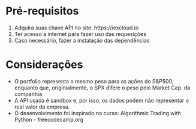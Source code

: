 
<h1>Pré-requisitos</h1>
<ol>
  <li>Adquira suas chave API no site: https://iexcloud.io</li>
  <li>Ter acesso a internet para fazer uso das requesições</li>
  <li>Caso necessário, fazer a instalação das dependências</li>
</ol>

<h1>Considerações</h1>
<ul>
  <li>O portfolio representa o mesmo peso para as ações do S&P500, enquanto que, originialmente, o SPX difere o peso pelo Market Cap. da companhia</li>
  <li>A API usada é sandbox e, por isso, os dados podem não representar o real valor da empresa.</li>
  <li> O desenvolvimento foi inspirado no curso: Algorithmic Trading with Python - freecodecamp.org</li>
</ul>
